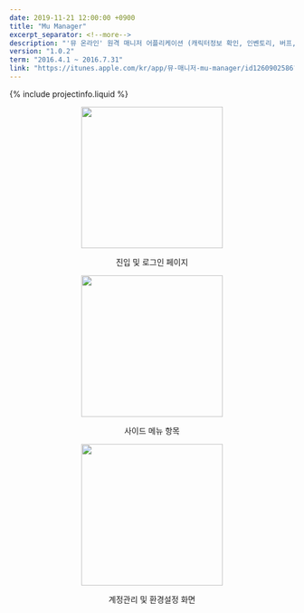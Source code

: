 ```yaml
---
date: 2019-11-21 12:00:00 +0900
title: "Mu Manager"
excerpt_separator: <!--more-->
description: "'뮤 온라인' 원격 매니저 어플리케이션 (캐릭터정보 확인, 인벤토리, 버프, 알림, 계정관리 등)"
version: "1.0.2"
term: "2016.4.1 ~ 2016.7.31"
link: "https://itunes.apple.com/kr/app/뮤-매니저-mu-manager/id1260902586?mt=8"
---
```


{% include projectinfo.liquid %}   

<div align="center">
    <img src="{{ "/assets/images/profile/Mu Manager/1.png"| relative_url }}" width="250"/>
    <p style="text-align:center">진입 및 로그인 페이지</p>
</div>

<!--more-->

<div align="center">
<img src="{{ "/assets/images/profile/Mu Manager/2.png"| relative_url }}" width="250"/>
    <p style="text-align:center">사이드 메뉴 항목</p>
</div>

<div align="center">
    <img src="{{ "/assets/images/profile/Mu Manager/3.png"| relative_url }}" width="250"/>
    <p style="text-align:center">계정관리 및 환경설정 화면</p>
</div>